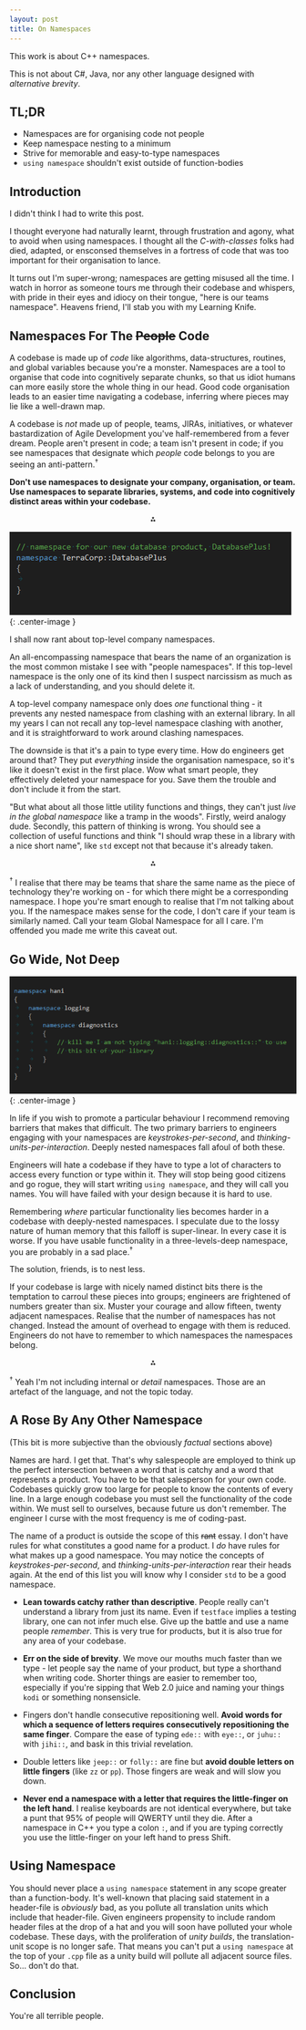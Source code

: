 ```yaml
---
layout: post
title: On Namespaces
---
```


This work is about C++ namespaces.

This is not about C#, Java, nor any other language designed with _alternative brevity_.

## TL;DR

 * Namespaces are for organising code not people
 * Keep namespace nesting to a minimum
 * Strive for memorable and easy-to-type namespaces
 * `using namespace` shouldn't exist outside of function-bodies

## Introduction

I didn't think I had to write this post.

I thought everyone had naturally learnt, through
frustration and agony, what to avoid when using namespaces. I thought all the _C-with-classes_
folks had died, adapted, or ensconsed themselves in a fortress of code that
was too important for their organisation to lance.

It turns out I'm super-wrong; namespaces are getting misused all the time. I watch in
horror as someone tours me through their codebase and whispers, with pride in their eyes and idiocy on
their tongue, "here is our teams namespace". Heavens friend, I'll stab
you with my Learning Knife.

## Namespaces For The ~~People~~ Code

A codebase is made up of _code_ like algorithms, data-structures, routines,
and global variables because you're a monster. Namespaces are a tool to organise that code
into cognitively separate chunks, so that us idiot humans can more easily store the whole
thing in our head. Good code organisation leads to an easier time navigating a codebase,
inferring where pieces may lie like a
well-drawn map.


A codebase is _not_ made up of people, teams, JIRAs, initiatives, or whatever
bastardization of Agile Development you've half-remembered from a fever dream.
People aren't present in code; a team isn't present in code; if
you see namespaces that designate which _people_ code belongs to you are seeing an anti-pattern.<sup>†</sup>


**Don't use namespaces to designate your company, organisation, or team. Use namespaces to
separate libraries, systems, and code into cognitively distinct areas within your codebase.**

<p style="width: 100%; text-align: center">⁂</p>

![Physical evidence of me quitting a job](/assets/namespaces-terracorp.png){: .center-image }

I shall now rant about top-level company namespaces.

An all-encompassing namespace that bears the name of an organization is the most common
mistake I see with "people namespaces". If this top-level namespace is
the only one of its kind then I suspect narcissism as much as a lack of understanding, and
you should delete it.

A top-level company namespace only does _one_ functional thing - it prevents any nested namespace
from clashing with an external library. In all my years I can not recall any
top-level namespace clashing with another, and it is straightforward to work around clashing
namespaces.

The downside is that it's a
pain to type every time. How do engineers get around that? They put _everything_ inside the
organisation namespace, so it's like it doesn't exist in the first place. Wow what smart
people, they effectively deleted your namespace for you. Save them the trouble and don't
include it from the start.

"But what about all those little utility functions and things, they can't just _live in the global
namespace_ like a tramp in the woods". Firstly, weird analogy dude. Secondly, this pattern of
thinking is wrong. You should see a collection of useful functions and think "I should wrap these
in a library with a nice short name", like `std` except not that because it's already taken.

<p style="width: 100%; text-align: center">⁂</p>

<sup>†</sup> I realise that there may be teams that share the same name as the piece of technology
they're working on - for which there might be a corresponding namespace. I hope you're smart enough to
realise that I'm not talking about you. If the namespace makes sense for the code, I don't
care if your team is similarly named. Call your team Global Namespace for all I care.
I'm offended you made me write this caveat out.


## Go Wide, Not Deep

![Suicide Is Painless](/assets/namespaces-kill-me.png){: .center-image }

In life if you wish to promote a particular behaviour I recommend removing barriers that
makes that difficult. The two primary barriers to engineers
engaging with your namespaces are _keystrokes-per-second_, and _thinking-units-per-interaction_.
Deeply nested namespaces fall afoul of both these.

Engineers will hate a codebase if they have to type a lot of characters to access every
function or type within it. They will stop being good citizens and go rogue, they will
start writing `using namespace`, and they will call you names. You will
have failed with your design because it is hard to use.

Remembering _where_ particular functionality lies becomes harder in a codebase with
deeply-nested namespaces. I speculate due to
the lossy nature of human memory that this falloff is super-linear. In every case
it is worse. If you have usable functionality in a three-levels-deep namespace,
you are probably in a sad place.<sup>†</sup>

The solution, friends, is to nest less.

If your codebase is large with nicely named distinct bits there is the temptation to carroul these
pieces into groups; engineers are frightened of numbers greater than six.
Muster your courage and allow fifteen, twenty adjacent namespaces.
Realise that the number of namespaces has not changed. Instead the amount of overhead to engage with
them is reduced. Engineers do not have to remember to which namespaces the namespaces belong.

<p style="width: 100%; text-align: center">⁂</p>

<sup>†</sup> Yeah I'm not including internal or _detail_ namespaces. Those are an artefact of
the language, and not the topic today.

## A Rose By Any Other Namespace

(This bit is more subjective than the obviously _factual_ sections above)

Names are hard. I get that. That's why salespeople are employed to think up
the perfect intersection between a word that is catchy and a word that represents a product.
You have to be that salesperson for your own code. Codebases quickly grow too large for people to know the contents
of every line. In a large enough codebase you must sell the functionality of the code within. We
must sell to ourselves, because future us don't remember. The engineer I curse with the most frequency
is me of coding-past.

The name of a product is outside the scope of this ~~rant~~ essay. I don't have rules for what
constitutes a good name for a product. I _do_ have rules for what makes up a good namespace. You
may notice the concepts of _keystrokes-per-second_, and _thinking-units-per-interaction_ rear
their heads again. At the end of this list you will know why I consider `std` to be a good namespace.

 * **Lean towards catchy rather than descriptive**. People really
   can't understand a library from just its name. Even if `testface` implies a testing
   library, one can not infer much else. Give up the battle and use a name people _remember_.
   This is very true for products, but it is also true for any area of your codebase.

 * **Err on the side of brevity**. We move our mouths much faster than we type - let people say
   the name of your product, but type a shorthand when writing code. Shorter things are easier to remember too,
   especially if you're sipping that Web 2.0 juice and naming your things `kodi` or something
   nonsensicle.

 * Fingers don't handle consecutive repositioning well. **Avoid words for which a sequence of 
   letters requires consecutively repositioning the same finger**. Compare the ease of typing `ede::` with
   `eye::`, or `juhu::` with `jihi::`, and bask in this trivial revelation.

 * Double letters like `jeep::` or `folly::` are fine but **avoid double letters on little fingers**
  (like `zz` or `pp`). Those fingers are weak and will slow you down.

 * **Never end a namespace with a letter that requires the little-finger on the left hand**. I
   realise keyboards are not identical everywhere, but take a punt that 95% of people will
   QWERTY until they die. After a namespace in C++ you type a colon `:`, and
   if you are typing correctly you use the little-finger on your left hand to press Shift.



## Using Namespace
You should never place a `using namespace` statement in any scope greater than a
function-body. It's well-known that placing said statement in a header-file is
_obviously_ bad, as you pollute all translation units which include that header-file. Given
engineers propensity to include random header files at the drop of a hat and you will soon
have polluted your whole codebase. These days, with the proliferation of _unity builds_,
the translation-unit scope is no longer safe. That means you can't put a `using namespace` at
the top of your `.cpp` file as a unity build will pollute all adjacent source files. So... don't do that.

## Conclusion
You're all terrible people.